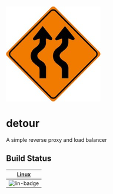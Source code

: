 ![](detour.jpg)

# detour

A simple reverse proxy and load balancer

## Build Status

| [Linux][lin-link] |
| :---------------: |
| ![lin-badge]      |

[lin-badge]: https://travis-ci.org/shanebarnes/detour.svg?branch=master "Travis build status"
[lin-link]:  https://travis-ci.org/shanebarnes/detour "Travis build status"
